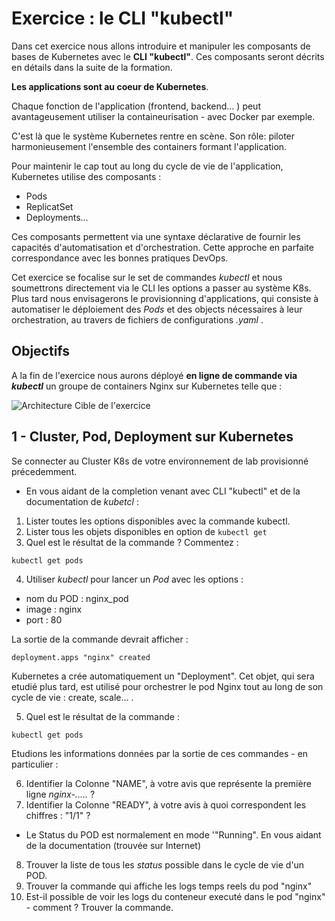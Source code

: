 # Exercice : le CLI "kubectl" 

Dans cet exercice nous allons introduire et manipuler les composants de bases de Kubernetes avec le **CLI "kubectl"**.
Ces composants seront décrits en détails dans la suite de la formation. 

__Les applications sont au coeur de Kubernetes__.

Chaque fonction de l'application (frontend, backend... ) peut avantageusement utiliser la containeurisation - avec Docker par exemple. 

C'est là que le système Kubernetes rentre en scène. 
Son rôle: piloter harmonieusement l'ensemble des containers formant l'application. 

Pour maintenir le cap tout au long du cycle de vie de l'application, Kubernetes utilise des composants :
* Pods
* ReplicatSet 
* Deployments... 

Ces composants permettent via une syntaxe déclarative de fournir les capacités d'automatisation et d'orchestration. Cette approche en parfaite correspondance avec les bonnes pratiques DevOps. 

Cet exercice se focalise sur le set de commandes *kubectl* et nous soumettrons directement via le CLI les options a passer au système K8s. Plus tard nous envisagerons le provisionning d'applications, qui consiste à automatiser le déploiement des *Pods* et des objects nécessaires à leur orchestration, au travers de fichiers de configurations *.yaml* . 

## Objectifs 

A la fin de l'exercice nous aurons déployé __en ligne de commande via *kubectl*__ un groupe de containers Nginx sur Kubernetes telle que :

![Architecture Cible de l'exercice](https://github.com/Treeptik/training-k8s-resources/blob/master/01_kubectl/images/Treeptik-training-k8s-exo1.jpg?raw=true "Architecture Cible de l'exercice")


## 1 - Cluster, Pod, Deployment sur Kubernetes 

Se connecter au Cluster K8s de votre environnement de lab provisionné précedemment. 

- En vous aidant de la completion venant avec CLI "kubectl" et de la documentation de *kubetcl* :
1. Lister toutes les options disponibles avec la commande kubectl. 
2. Lister tous les objets disponibles en option de `kubectl get`
3. Quel est le résultat de la commande ? Commentez : 
 
`kubectl get pods `

4. Utiliser *kubectl* pour lancer un *Pod* avec les options : 
* nom du POD : nginx_pod
* image : nginx
* port : 80

La sortie de la commande devrait afficher : 

`deployment.apps "nginx" created `

Kubernetes a crée automatiquement un "Deployment". Cet objet, qui sera etudié plus tard, est utilisé pour orchestrer le pod Nginx tout au long de son cycle de vie : create, scale... .

5. Quel est le résultat de la commande :  
 
`kubectl get pods `

Etudions les informations données par la sortie de ces commandes - en particulier : 

6. Identifier la Colonne "NAME", à votre avis que représente la première ligne *nginx-.....* ?
7. Identifier la Colonne "READY", à votre avis à quoi correspondent les chiffres : "1/1" ? 

- Le Status du POD est normalement en mode '"Running". En vous aidant de la documentation (trouvée sur Internet)
8. Trouver la liste de tous les *status* possible dans le cycle de vie d'un POD. 
9. Trouver la commande qui affiche les logs temps reels du pod "nginx"
10. Est-il possible de voir les logs du conteneur executé dans le pod "nginx" - comment ? Trouver la commande. 





